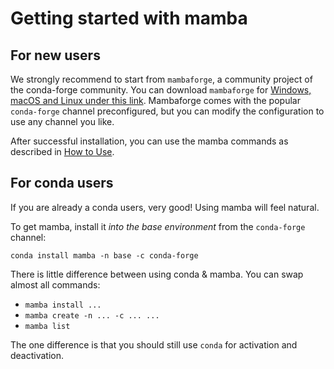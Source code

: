 Getting started with mamba
==========================

For new users
-------------

We strongly recommend to start from `mambaforge`, a community project of the conda-forge community.
You can download `mambaforge` for [Windows, macOS and Linux under this link](https://github.com/conda-forge/miniforge#mambaforge).
Mambaforge comes with the popular `conda-forge` channel preconfigured, but you can modify the configuration to use any channel you like.

After successful installation, you can use the mamba commands as described in [How to Use](how_to_use).


For conda users
---------------

If you are already a conda users, very good! Using mamba will feel natural.

To get mamba, install it _into the base environment_ from the `conda-forge` channel:

```
conda install mamba -n base -c conda-forge
```

There is little difference between using conda & mamba. You can swap almost all commands:

- `mamba install ...`
- `mamba create -n ... -c ... ...`
- `mamba list`

The one difference is that you should still use `conda` for activation and deactivation.

